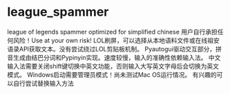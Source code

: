 # league_spammer
 league of legends spammer optimized for simplified chinese
 用户自行承担任何风险！Use at your own risk!
LOL刷屏，可以选择从本地语料文件或在线祖安语录API获取文本。没有尝试绕过LOL剪贴板机制。
Pyautogui驱动交互部分，拼音生成由结巴分词和Pypinyin实现。速度较慢，输入的准确性依赖输入法。
中文输入法需要关闭shift键切换中英文功能，否则输入大写英文字母后会切换为英文模式。
Windows启动需要管理员模式！尚未测试Mac OS运行情况。
有兴趣的可以自行尝试替换输入方法